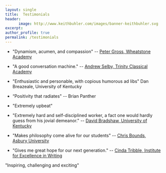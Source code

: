 ```yaml
---
layout: single
title:  Testimonials
header:
      image: http://www.keithbuhler.com/images/banner-keithbuhler.svg
excerpt: 
author_profile: true
permalink: /testimonials
---
```


*  "Dynamism, acumen, and compassion"   -- [Peter Gross, Wheatstone Academy](http://www.wheatstoneministries.com/people/)

- "A good conversation machine." -- [Andrew Selby, Trinity Classical Academy](https://baylor.academia.edu/AndrewSelby)

* "Enthusiastic and personable, with copious humorous ad libs" Dan Breazeale, University of Kentucky

* “Positivity that radiates" -- Brian Panther 

* "Extremely upbeat"

* "Extremely hard and self-disciplined worker, a fact one would hardly guess from his jovial demeanor." -- [David Bradshaw, University of Kentucky](https://philosophy.as.uky.edu/users/dbradsh)

* "Makes philosophy come alive for our students" -- [Chris Bounds, Asbury University](https://www.asbury.edu/academics/departments/christian-studies-philosophy/faculty-staff/chris-bounds)

- "Gives me great hope for our next generation." -- [Cinda Tribble, Institute for Excellence in Writing](http://iew.com/cinda-tribble)


"Inspiring, challenging and exciting"